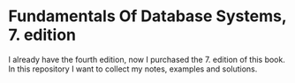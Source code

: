 # Fundamentals Of Database Systems, 7. edition

I already have the fourth edition, now I purchased the 7. edition of this book. In this repository I want to collect my notes, examples and solutions.
